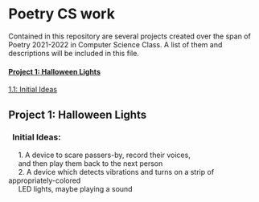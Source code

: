 

<h1>Poetry CS work</h1>
<p>Contained in this repository are several projects created over the span of Poetry 2021-2022 in Computer Science Class. A list of them and descriptions will be   included in this file.</p>

<h4><a href="#1">Project 1: Halloween Lights</a></h5>
<a href="#1.1"> 1.1: Initial Ideas</a>

<h2 id="1">Project 1: Halloween Lights</h4>
<h3 id="1.1">&nbsp;&nbsp;Initial Ideas: </h4>
<span>
&nbsp;&nbsp;&nbsp;&nbsp;
1. A device to scare passers-by, record their voices,<br>&nbsp;&nbsp;&nbsp;&nbsp;
and then play them back to the next person<br>
&nbsp;&nbsp;&nbsp;&nbsp;
2. A device which detects vibrations and turns on a strip of appropriately-colored<br>&nbsp;&nbsp;&nbsp;&nbsp;
LED lights, maybe playing a sound<br>
</span>